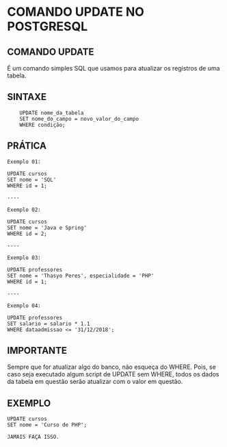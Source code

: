# COMANDO UPDATE NO POSTGRESQL

## COMANDO UPDATE

É um comando simples SQL que usamos para atualizar os registros de uma tabela.

## SINTAXE

```
    UPDATE nome_da_tabela 
    SET nome_do_campo = novo_valor_do_campo 
    WHERE condição;
```

## PRÁTICA

```
Exemplo 01:

UPDATE cursos 
SET nome = 'SQL' 
WHERE id = 1;

----

Exemplo 02:

UPDATE cursos 
SET nome = 'Java e Spring' 
WHERE id = 2;

----

Exemplo 03:

UPDATE professores 
SET nome = 'Thasyo Peres', especialidade = 'PHP' 
WHERE id = 1;

----

Exemplo 04:

UPDATE professores 
SET salario = salario * 1.1 
WHERE dataadmissao <= '31/12/2018';
```

## IMPORTANTE

Sempre que for atualizar algo do banco, não esqueça do WHERE. Pois, se caso seja executado algum script de UPDATE sem WHERE, todos os dados da tabela em questão serão atualizar com o valor em questão.

## EXEMPLO

```
UPDATE cursos 
SET nome = 'Curso de PHP';
 
JAMAIS FAÇA ISSO.
```